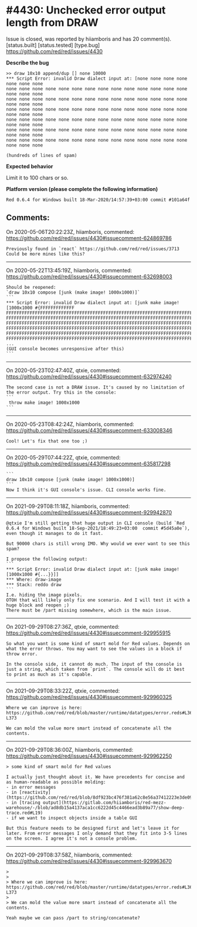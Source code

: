 
#4430: Unchecked error output length from DRAW
================================================================================
Issue is closed, was reported by hiiamboris and has 20 comment(s).
[status.built] [status.tested] [type.bug]
<https://github.com/red/red/issues/4430>

**Describe the bug**

```
>> draw 10x10 append/dup [] none 10000
*** Script Error: invalid Draw dialect input at: [none none none none none none none
none none none none none none none none none none none none none none none none none
none none none none none none none none none none none none none none none none none
none none none none none none none none none none none none none none none none none
none none none none none none none none none none none none none none none none none
none none none none none none none none none none none none none none none none none
none none none none none none none none none none none none none none none none none

(hundreds of lines of spam)
```

**Expected behavior**

Limit it to 100 chars or so.

**Platform version (please complete the following information)**
```
Red 0.6.4 for Windows built 18-Mar-2020/14:57:39+03:00 commit #101a64f
```



Comments:
--------------------------------------------------------------------------------

On 2020-05-06T20:22:23Z, hiiamboris, commented:
<https://github.com/red/red/issues/4430#issuecomment-624869786>

    Previously found in `react` https://github.com/red/red/issues/3713
    Could be more mines like this?

--------------------------------------------------------------------------------

On 2020-05-22T13:45:19Z, hiiamboris, commented:
<https://github.com/red/red/issues/4430#issuecomment-632698003>

    Should be reopened:
    `draw 10x10 compose [junk (make image! 1000x1000)]`
    ```
    *** Script Error: invalid Draw dialect input at: [junk make image! [1000x1000 #{FFFFFFFFFFFFF
    FFFFFFFFFFFFFFFFFFFFFFFFFFFFFFFFFFFFFFFFFFFFFFFFFFFFFFFFFFFFFFFFFFFFFFFFFFFFFFFFFFFFFFFFFFFFF
    FFFFFFFFFFFFFFFFFFFFFFFFFFFFFFFFFFFFFFFFFFFFFFFFFFFFFFFFFFFFFFFFFFFFFFFFFFFFFFFFFFFFFFFFFFFFF
    FFFFFFFFFFFFFFFFFFFFFFFFFFFFFFFFFFFFFFFFFFFFFFFFFFFFFFFFFFFFFFFFFFFFFFFFFFFFFFFFFFFFFFFFFFFFF
    FFFFFFFFFFFFFFFFFFFFFFFFFFFFFFFFFFFFFFFFFFFFFFFFFFFFFFFFFFFFFFFFFFFFFFFFFFFFFFFFFFFFFFFFFFFFF
    FFFFFFFFFFFFFFFFFFFFFFFFFFFFFFFFFFFFFFFFFFFFFFFFFFFFFFFFFFFFFFFFFFFFFFFFFFFFFFFFFFFFFFFFFFFFF
    FFFFFFFFFFFFFFFFFFFFFFFFFFFFFFFFFFFFFFFFFFFFFFFFFFFFFFFFFFFFFFFFFFFFFFFFFFFFFFFFFFFFFFFFFFFFF
    ...
    (GUI console becomes unresponsive after this)
    ```

--------------------------------------------------------------------------------

On 2020-05-23T02:47:40Z, qtxie, commented:
<https://github.com/red/red/issues/4430#issuecomment-632974240>

    The second case is not a DRAW issue. It's caused by no limitation of the error output. Try this in the console:
    ```
     throw make image! 1000x1000 
    ```

--------------------------------------------------------------------------------

On 2020-05-23T08:42:24Z, hiiamboris, commented:
<https://github.com/red/red/issues/4430#issuecomment-633008346>

    Cool! Let's fix that one too ;)

--------------------------------------------------------------------------------

On 2020-05-29T07:44:22Z, qtxie, commented:
<https://github.com/red/red/issues/4430#issuecomment-635817298>

    ```
    draw 10x10 compose [junk (make image! 1000x1000)]
    ```
    Now I think it's GUI console's issue. CLI console works fine.

--------------------------------------------------------------------------------

On 2021-09-29T08:11:18Z, hiiamboris, commented:
<https://github.com/red/red/issues/4430#issuecomment-929942870>

    @qtxie I'm still getting that huge output in CLI console (build `Red 0.6.4 for Windows built 18-Sep-2021/18:49:23+03:00  commit #5d45a0e`), even though it manages to do it fast.
    
    But 90000 chars is still wrong IMO. Why would we ever want to see this spam?
    
    I propose the following output:
    ```
    *** Script Error: invalid Draw dialect input at: [junk make image! [1000x1000 #{...}}]]
    *** Where: draw-image
    *** Stack: reddo draw
    ```
    I.e. hiding the image pixels.
    OTOH that will likely only fix one scenario. And I will test it with a huge block and reopen ;) 
    There must be /part missing somewhere, which is the main issue.

--------------------------------------------------------------------------------

On 2021-09-29T08:27:36Z, qtxie, commented:
<https://github.com/red/red/issues/4430#issuecomment-929955915>

    So what you want is some kind of smart mold for Red values. Depends on what the error throws. You may want to see the values in a block if throw error. 
    
    In the console side, it cannot do much. The input of the console is just a string, which taken from `print`. The console will do it best to print as much as it's capable.

--------------------------------------------------------------------------------

On 2021-09-29T08:33:22Z, qtxie, commented:
<https://github.com/red/red/issues/4430#issuecomment-929960325>

    Where we can improve is here: https://github.com/red/red/blob/master/runtime/datatypes/error.reds#L365-L373
    
    We can mold the value more smart instead of concatenate all the contents.

--------------------------------------------------------------------------------

On 2021-09-29T08:36:00Z, hiiamboris, commented:
<https://github.com/red/red/issues/4430#issuecomment-929962250>

    > some kind of smart mold for Red values
    
    I actually just thought about it. We have precedents for concise and as human-readable as possible molding:
    - in error messages
    - in [reactivity](https://github.com/red/red/blob/8df923bc476f381a62c8e56a37412223e3de0993/environment/reactivity.red#L192)
    - in [tracing output](https://gitlab.com/hiiamboris/red-mezz-warehouse/-/blob/ad8db15a4137aca1cc6222d45c4466ead3b89a77/show-deep-trace.red#L19)
    - if we want to inspect objects inside a table GUI
    
    But this feature needs to be designed first and let's leave it for later. From error messages I only demand that they fit into 3-5 lines on the screen. I agree it's not a console problem.

--------------------------------------------------------------------------------

On 2021-09-29T08:37:58Z, hiiamboris, commented:
<https://github.com/red/red/issues/4430#issuecomment-929963670>

    > 
    > 
    > Where we can improve is here: https://github.com/red/red/blob/master/runtime/datatypes/error.reds#L365-L373
    > 
    > We can mold the value more smart instead of concatenate all the contents.
    
    Yeah maybe we can pass /part to string/concatenate?

